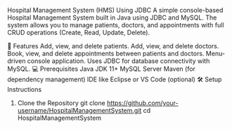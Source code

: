 Hospital Management System (HMS) Using JDBC
A simple console-based Hospital Management System built in Java using JDBC and MySQL.
The system allows you to manage patients, doctors, and appointments with full CRUD operations (Create, Read, Update, Delete).

🏥 Features
Add, view, and delete patients.
Add, view, and delete doctors.
Book, view, and delete appointments between patients and doctors.
Menu-driven console application.
Uses JDBC for database connectivity with MySQL.
💻 Prerequisites
Java JDK 11+
MySQL Server
Maven (for dependency management)
IDE like Eclipse or VS Code (optional)
🛠️ Setup Instructions
1. Clone the Repository
git clone https://github.com/your-username/HospitalManagementSystem.git
cd HospitalManagementSystem
